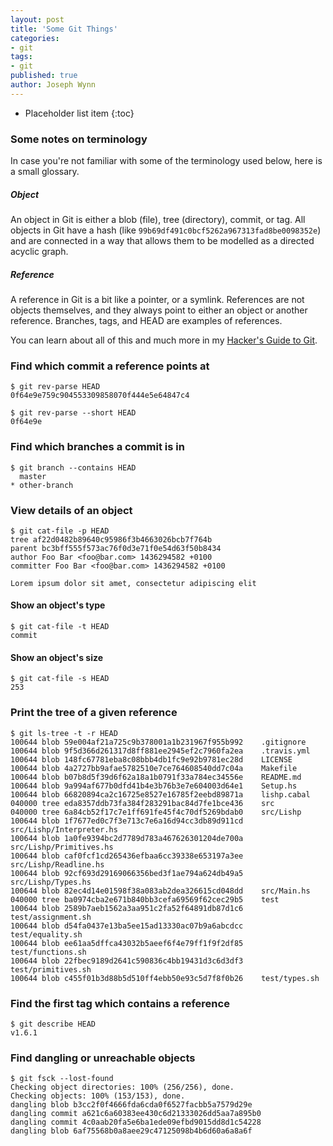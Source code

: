 ```yaml
---
layout: post
title: 'Some Git Things'
categories:
- git
tags:
- git
published: true
author: Joseph Wynn
---
```


* Placeholder list item
{:toc}

### Some notes on terminology

In case you're not familiar with some of the terminology used below, here is a small glossary.

##### Object

An object in Git is either a blob (file), tree (directory), commit, or tag. All objects in Git have a hash (like `99b69df491c0bcf5262a967313fad8be0098352e`) and are connected in a way that allows them to be modelled as a directed acyclic graph.

##### Reference

A reference in Git is a bit like a pointer, or a symlink. References are not objects themselves, and they always point to either an object or another reference. Branches, tags, and HEAD are examples of references.

You can learn about all of this and much more in my [Hacker's Guide to Git](/a-hackers-guide-to-git).<!--more-->

### Find which commit a reference points at

```
$ git rev-parse HEAD
0f64e9e759c904553309858070f444e5e64847c4

$ git rev-parse --short HEAD
0f64e9e
```

### Find which branches a commit is in

```
$ git branch --contains HEAD
  master
* other-branch
```

### View details of an object

```
$ git cat-file -p HEAD
tree af22d0482b89640c95986f3b4663026bcb7f764b
parent bc3bff555f573ac76f0d3e71f0e54d63f50b8434
author Foo Bar <foo@bar.com> 1436294582 +0100
committer Foo Bar <foo@bar.com> 1436294582 +0100

Lorem ipsum dolor sit amet, consectetur adipiscing elit
```

#### Show an object's type

```
$ git cat-file -t HEAD
commit
```

#### Show an object's size

```
$ git cat-file -s HEAD
253
```

### Print the tree of a given reference

```
$ git ls-tree -t -r HEAD
100644 blob 59e004af21a725c9b378001a1b231967f955b992    .gitignore
100644 blob 9f5d366d261317d8ff881ee2945ef2c7960fa2ea    .travis.yml
100644 blob 148fc67781eba8c08bbb4db1fc9e92b9781ec28d    LICENSE
100644 blob 4a2727bb9afae5782510e7ce764608540dd7c04a    Makefile
100644 blob b07b8d5f39d6f62a18a1b0791f33a784ec34556e    README.md
100644 blob 9a994af677b0dfd41b4e3b76b3e7e604003d64e1    Setup.hs
100644 blob 66820894ca2c16725e8527e16785f2eebd89871a    lishp.cabal
040000 tree eda8357ddb73fa384f283291bac84d7fe1bce436    src
040000 tree 6a84cb52f17c7e1ff691fe45f4c70df5269bdab0    src/Lishp
100644 blob 1f7677ed0c7f3e713c7e6a16d94cc3db89d911cd    src/Lishp/Interpreter.hs
100644 blob 1a0fe9394bc2d7789d783a467626301204de700a    src/Lishp/Primitives.hs
100644 blob caf0fcf1cd265436efbaa6cc39338e653197a3ee    src/Lishp/Readline.hs
100644 blob 92cf693d29169066356bed3f1ae794a624db49a5    src/Lishp/Types.hs
100644 blob 82ec4d14e01598f38a083ab2dea326615cd048dd    src/Main.hs
040000 tree ba0974cba2e671b840bb3cefa69569f62cec29b5    test
100644 blob 2589b7aeb1562a3aa951c2fa52f64891db87d1c6    test/assignment.sh
100644 blob d54fa0437e13ba5ee15ad13330ac07b9a6abcdcc    test/equality.sh
100644 blob ee61aa5dffca43032b5aeef6f4e79ff1f9f2df85    test/functions.sh
100644 blob 22fbec9189d2641c590836c4bb19431d3c6d3df3    test/primitives.sh
100644 blob c455f01b3d88b5d510ff4ebb50e93c5d7f8f0b26    test/types.sh
```

### Find the first tag which contains a reference

```
$ git describe HEAD
v1.6.1
```

### Find dangling or unreachable objects

```
$ git fsck --lost-found
Checking object directories: 100% (256/256), done.
Checking objects: 100% (153/153), done.
dangling blob b3cc2f0f4666fda6cda0f6527facbb5a7579d29e
dangling commit a621c6a60383ee430c6d21333026dd5aa7a895b0
dangling commit 4c0aab20fa5e6ba1ede09efbd9015dd8d1c54228
dangling blob 6af75568b0a8aee29c47125098b4b6d60a6a8a6f
```
